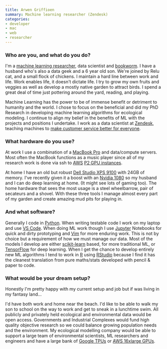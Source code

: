 ```yaml
---
title: Arwen Griffioen
summary: Machine learning researcher (Zendesk)
categories:
- developer
- mac
- web
- researcher
---
```


### Who are you, and what do you do?

I'm a [machine learning researcher](https://www.linkedin.com/in/arwengriffioen/ "Arwen's LinkedIn account."), data scientist and [bookworm](https://www.goodreads.com/user/show/7335996-arwen-twinkle-griffioen "Arwen's Goodreads account."). I have a husband who's also a data geek and a 6 year old son. We're joined by Relu cat, and a small flock of chickens. I maintain a hard line between work and life. Work enables life, it doesn't dictate life. I try to grow my own fruits and veggies as well as develop a mostly native garden to attract birds. I spend a great deal of time just pottering around the yard, reading, and playing.

Machine Learning has the power to be of immense benefit or detriment to humanity and the world. I chose to focus on the beneficial and did my PhD Research in developing machine learning algorithms for ecological modeling. I continue to align my belief in the benefits of ML with the projects and positions I undertake. I work as a data scientist at [Zendesk][], teaching machines to [make customer service better for everyone][answer-bot].

### What hardware do you use?

At work I use a combination of a [MacBook Pro][macbook-pro] and data/compute servers. Most often the MacBook functions as a music player since all of my research work is done via ssh to [AWS][ec2] [P2 GPU instances](https://aws.amazon.com/blogs/aws/new-p2-instance-type-for-amazon-ec2-up-to-16-gpus/ "An Amazon article about their P2 instances.").

At home I have an old but robust [Dell Studio XPS 9100][studio-xps-9100] with 24GB of memory. I've recently given it a boost with an [Nvidia 1080][geforce-gtx-1080-ti] so my husband and I can do deep learning at home. (It might see lots of gaming too). The home hardware that sees the most usage is a steel wheelbarrow, pair of secateurs and a shovel. With these three tools I manage almost every part of my garden and create amazing mud pits for playing in.

### And what software?

Generally I code in [Python][]. When writing testable code I work on my laptop and use [VS Code][visual-studio-code]. When doing ML work though I use [Jupyter][] Notebooks for quick and dirty prototyping and [Vim][] for more enduring work. This is not by choice but a requirement of how we must manage our data. Most of the models I develop are either [scikit-learn][] based, for more traditional ML, or [TensorFlow][] for deep learning. When I get the chance to develop entirely new ML algorithms I tend to work in [R][] using [RStudio][] because I find it has the cleanest translation from pure maths/stats developed with pencil & paper to code.

### What would be your dream setup?

Honestly I'm pretty happy with my current setup and job but if was living in my fantasy land...

I'd have both work and home near the beach. I'd like to be able to walk my son to school on the way to work and get to sneak in a lunchtime swim. All publicly and privately held ecological and environmental data would be open access. Governments and Industrial Complexes would fund high quality objective research so we could balance growing population needs and the environment. My ecological modelling company would be able to support a large team of environmental scientists, ML researchers and engineers and have a large bank of [Google TPUs](https://en.wikipedia.org/wiki/Tensor_processing_unit "The Wikipedia entry for Tensor processing units.") or [AWS 16xlarge GPUs](https://aws.amazon.com/blogs/aws/new-amazon-ec2-instances-with-up-to-8-nvidia-tesla-v100-gpus-p3/ "An Amazon article about their NVIDIA Tesla V100 instances.").

[geforce-gtx-1080-ti]: https://www.nvidia.com/en-us/geforce/products/10series/geforce-gtx-1080-ti/ "A graphics card."
[macbook-pro]: https://www.apple.com/macbook-pro/ "A laptop."
[studio-xps-9100]: https://www.dell.com/en-us/shop/cty/dell-studio-xps-9100-desktop/spd/studio-xps-9100 "A desktop PC tower."
[answer-bot]: https://www.zendesk.com/answer-bot/ "A Zendesk machine learning bot to help customers help themselves."
[ec2]: https://aws.amazon.com/ec2/ "A web service for virtualised processing."
[jupyter]: https://jupyter.org/ "Web-based live document software."
[python]: https://www.python.org/ "An interpreted scripting language."
[r]: http://www.r-project.org/ "Software for statistical computing and graphics."
[rstudio]: https://www.rstudio.com/ "An IDE for the R language."
[scikit-learn]: https://scikit-learn.org/stable/ "A machine learning library for Python."
[tensorflow]: https://www.tensorflow.org/ "An open souce machine learning library."
[vim]: https://www.vim.org/ "A command-line text editor."
[visual-studio-code]: https://code.visualstudio.com/ "A development IDE."
[zendesk]: https://www.zendesk.com/ "A customer service service."
